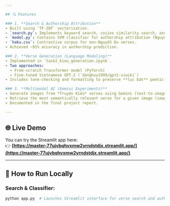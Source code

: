 ```yaml
---

## 🔍 Features

### 1. **Search & Authorship Attribution**
- Built using `TF-IDF` vectorization.
- `search.py`: Implements keyword search, cosine similarity search, and inverted index lookup.
- `model.py`: Contains SVM classifier for authorship attribution (Nguyễn Du vs. others).
- `haku.csv`: Contrastive corpus for non-Nguyễn Du verses.
- Achieved ~91% accuracy in authorship prediction.

### 2. **Verse Generation (Language Modeling)**
- Implemented in `task2_kieu_generation.ipynb`.
- Two approaches:
  - From-scratch Transformer model (PyTorch)
  - Fine-tuned Vietnamese GPT-2 (`danghuy1999/gpt2-viwiki`)
- Includes tone-checking and formatting to preserve **lục bát** poetic structure.

### 3. **Multimodal AI (Gemini Experiments)**
- Generate images from *Truyện Kiều* verses using Gemini (text-to-image).
- Retrieve the most semantically relevant verse for a given image (image-to-text).
- Documented in the final project report.

---
```


## 🌐 Live Demo

You can try the Streamlit app here:  
👉 **[https://master-77ujvbqhvxmw2yrndstdjx.streamlit.app/](https://master-77ujvbqhvxmw2yrndstdjx.streamlit.app/)**

---

## 🧪 How to Run Locally

### Search & Classifier:
```bash
python app.py  # Launches Streamlit interface for verse search and authorship classification
